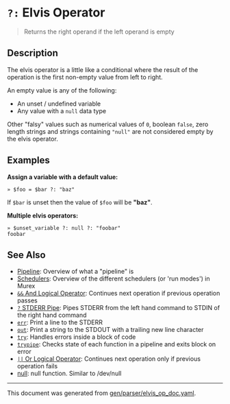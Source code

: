 # `?:` Elvis Operator

> Returns the right operand if the left operand is empty

## Description

The elvis operator is a little like a conditional where the result of the
operation is the first non-empty value from left to right.

An empty value is any of the following:

* An unset / undefined variable
* Any value with a `null` data type

Other "falsy" values such as numerical values of `0`, boolean `false`, zero
length strings and strings containing `"null"` are not considered empty by the
elvis operator.



## Examples

**Assign a variable with a default value:**

```
» $foo = $bar ?: "baz"
```

If `$bar` is unset then the value of `$foo` will be **"baz"**.

**Multiple elvis operators:**

```
» $unset_variable ?: null ?: "foobar"
foobar
```

## See Also

* [Pipeline](../user-guide/pipeline.md):
  Overview of what a "pipeline" is
* [Schedulers](../user-guide/schedulers.md):
  Overview of the different schedulers (or 'run modes') in Murex
* [`&&` And Logical Operator](../parser/logical-and.md):
  Continues next operation if previous operation passes
* [`?` STDERR Pipe](../parser/pipe-err.md):
  Pipes STDERR from the left hand command to STDIN of the right hand command
* [`err`](../commands/err.md):
  Print a line to the STDERR
* [`out`](../commands/out.md):
  Print a string to the STDOUT with a trailing new line character
* [`try`](../commands/try.md):
  Handles errors inside a block of code
* [`trypipe`](../commands/trypipe.md):
  Checks state of each function in a pipeline and exits block on error
* [`||` Or Logical Operator](../parser/logical-or.md):
  Continues next operation only if previous operation fails
* [null](../commands/devnull.md):
  null function. Similar to /dev/null

<hr/>

This document was generated from [gen/parser/elvis_op_doc.yaml](https://github.com/lmorg/murex/blob/master/gen/parser/elvis_op_doc.yaml).